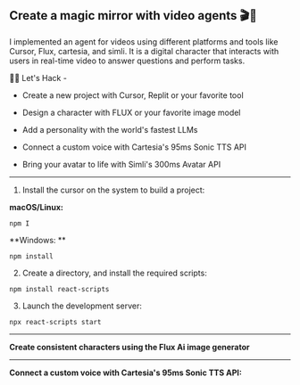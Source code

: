 ## ​Create a magic mirror with video agents 🎬🧠


I implemented an agent for videos using different platforms and tools like Cursor, Flux, cartesia, and simli. It is a digital character that interacts with users in real-time video to answer questions and perform tasks.

👩‍💻 Let's Hack -

* ​Create a new project with Cursor, Replit or your favorite tool
  
* Design a character with FLUX or your favorite image model
  
* ​Add a personality with the world's fastest LLMs
  
* ​Connect a custom voice with Cartesia's 95ms Sonic TTS API
  
* ​Bring your avatar to life with Simli's 300ms Avatar API


------------------------------------------------------------------------------------------------------------------------------------------------------------------

1. Install the cursor on the system to build a project:

**macOS/Linux:**

```
npm I
```

**Windows: **

```
npm install
```

2. Create a directory, and install the required scripts:

```
npm install react-scripts
```

3. Launch the development server:

```
npx react-scripts start
```

------------------------------------------------------------------------------------------------------------------------------------------------------------------

**Create consistent characters using the Flux Ai image generator**

------------------------------------------------------------------------------------------------------------------------------------------------------------------

**Connect a custom voice with Cartesia's 95ms Sonic TTS API:**


   
